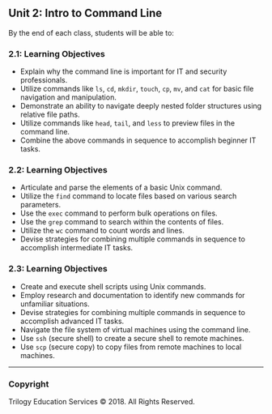 ## Unit 2: Intro to Command Line

By the end of each class, students will be able to:

### 2.1: Learning Objectives

* Explain why the command line is important for IT and security professionals.
* Utilize commands like `ls`, `cd`, `mkdir`, `touch`, `cp`, `mv`, and `cat` for basic file navigation and manipulation.
* Demonstrate an ability to navigate deeply nested folder structures using relative file paths. 
* Utilize commands like `head`, `tail`, and `less` to preview files in the command line. 
* Combine the above commands in sequence to accomplish beginner IT tasks. 

### 2.2: Learning Objectives

* Articulate and parse the elements of a basic Unix command.
* Utilize the `find` command to locate files based on various search parameters. 
* Use the `exec` command to perform bulk operations on files. 
* Use the `grep` command to search within the contents of files.  
* Utilize the `wc` command to count words and lines. 
* Devise strategies for combining multiple commands in sequence to accomplish intermediate IT tasks.  

### 2.3: Learning Objectives

* Create and execute shell scripts using Unix commands.
* Employ research and documentation to identify new commands for unfamiliar situations. 
* Devise strategies for combining multiple commands in sequence to accomplish advanced IT tasks.  
* Navigate the file system of virtual machines using the command line.
* Use `ssh` (secure shell) to create a secure shell to remote machines.
* Use `scp` (secure copy) to copy files from remote machines to local machines.    

-------

### Copyright

Trilogy Education Services © 2018. All Rights Reserved.
